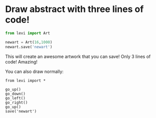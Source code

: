 # Draw abstract with three lines of code!
```python
from levi import Art

newart = Art(16,1000)
newart.save('newart')
```
This will create an awesome artwork that you can save!  Only 3 lines of code!  Amazing!

You can also draw normally:
```
from levi import *

go_up()
go_down()
go_left()
go_right()
go_up()
save('newart')
```
